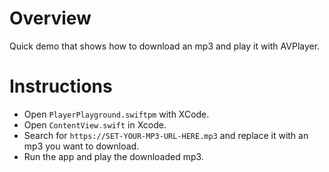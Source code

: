 # Overview

Quick demo that shows how to download an mp3 and play it with AVPlayer.

# Instructions

* Open `PlayerPlayground.swiftpm` with XCode.
* Open `ContentView.swift` in Xcode.
* Search for `https://SET-YOUR-MP3-URL-HERE.mp3` and replace it with an mp3 you want to download.
* Run the app and play the downloaded mp3.
